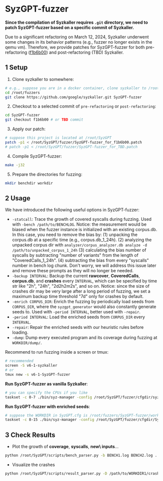 # SyzGPT-fuzzer

**Since the compilation of Syzkaller requires `.git` directory, we need to patch SyzGPT-fuzzer based on a specific commit of Syzkaller.**

Due to a significant refactoring on March 12, 2024, Syzkaller underwent some changes in its behavior patterns (e.g., fuzzer no longer exists in the qemu vm). Therefore, we provide patches for SyzGPT-fuzzer for both pre-refactoring ([f1b6b00](https://github.com/google/syzkaller/commit/f1b6b00)) and post-refactoring (TBD) Syzkaller.

## 1 Setup


1. Clone syzkaller to somewhere:

```bash
# e.g., suppose you are in a docker container, clone syzkaller to /root/fuzzers/SyzGPT-fuzzer
cd /root/fuzzers
git clone https://github.com/google/syzkaller.git SyzGPT-fuzzer
```

2. Checkout to a selected commit of `pre-refactoring` or `post-refactoring`:

```bash
cd SyzGPT-fuzzer
git checkout f1b6b00 # or TBD commit
```

3. Apply our patch:

```bash
# suppose this project is located at /root/SyzGPT
patch -p1 < /root/SyzGPT/fuzzer/SyzGPT-fuzzer_for_f1b6b00.patch
# patch -p1 < /root/SyzGPT/fuzzer/SyzGPT-fuzzer_for_TBD.patch
```

4. Compile SyzGPT-fuzzer:

```bash
make -j32
```

5. Prepare the directories for fuzzing:

```bash
mkdir benchdir workdir
```

## 2 Usage


We have introduced the following useful options in SyzGPT-fuzzer:

- `-statcall`: Trace the growth of covered syscalls during fuzzing. Used with `-bench /path/to/BENCHLOG`. Notice: the measurement would be biased when the fuzzer instance is initialized with an existing corpus.db. In this case, you need to remove the bias by: (1) unpacking the corpus.db at a specific time (e.g., corpus.db_1_24h). (2) analyzing the unpacked corpus dir with `analyzer/corpus_analyzer.db analyze -d /path/to/unpacked_corpus_1_24h` (3) calculating the bias number of syscalls by subtracting "number of variants" from the length of "CoveredCalls_1_24h". (4) subtracting the bias from every "syscalls" number in bench log chunk. Don't worry, we will address this issue later and remove these prompts as they will no longer be needed.
- `-backup INTERVAL`: Backup the current **rawcover**, **CoveredCalls**, **corpus.db**, and **crashes** every `INTERVAL`, which can be specified by time str like "2h", "24h", "2d2h2m2s", and so on. Notice: since the size of crashes dir may be very large after a long period of fuzzing, we set a maximum backup time threshold "7d" only for crashes by default.
- `-enrich CORPUS_DIR`: Enrich the fuzzing by periodically load seeds from `CORPUS_DIR`, where the `syzgpt_generator` would also constantly generate seeds to. Used with `-period INTERVAL`, better used with `-repair`.
- `-period INTERVAL`: Load the enriched seeds from `CORPUS_DIR` every `INTERVAL`.
- `-repair`: Repair the enriched seeds with our heuristic rules before loading.
- `-dump`: Dump every executed program and its coverage during fuzzing at `WORKDIR/dump/`.


Recommend to run fuzzing inside a screen or tmux:

```bash
# recommended
screen -S v6-1-syzkaller
# or
tmux new -s v6-1-SyzGPT-fuzzer
```

**Run SyzGPT-fuzzer as vanilla Syzkaller**:

```bash
# you can specify the CPUs if you like
taskset -c 0-7 ./bin/syz-manager -config /root/SyzGPT/fuzzer/cfgdir/syzkaller.cfg -bench benchdir/syzkaller.log -statcall -backup 24h
```

**Run SyzGPT-fuzzer with enriched seeds**:

```bash
# suppose the WORKDIR in SyzGPT.cfg is /root/fuzzers/SyzGPT-fuzzer/workdir/v6-1/SyzGPT
taskset -c 8-15 ./bin/syz-manager -config /root/SyzGPT/fuzzer/cfgdir/SyzGPT.cfg -bench benchdir/SyzGPT.log -statcall -backup 24h -enrich WORKDIR/generated_corpus -period 1h -repair
```

## 3 Check Results

- Plot the growth of **coverage**, **syscalls**, **new\ inputs**...

```bash
python /root/SyzGPT/scripts/bench_parser.py -b BENCH1.log BENCH2.log ... -k coverage syscalls new\ inputs -l Syzkaller SyzGPT-fuzzer ... -t 24h -p -o ./
```

- Visualize the crashes

```bash
python /root/SyzGPT/scripts/result_parser.py -D /path/to/WORKDIR1/crashes /path/to/WORKDIR2/crashes ... -c
```